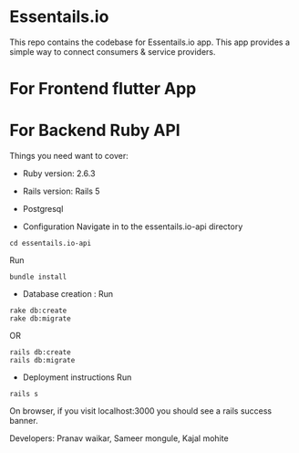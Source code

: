 # Essentails.io
This repo contains the codebase for Essentails.io app. 
This app provides a simple way to connect consumers &amp; service providers.

# For Frontend flutter App

# For Backend Ruby API

Things you need want to cover:

* Ruby version: 2.6.3
* Rails version: Rails 5
* Postgresql

* Configuration
Navigate in to the essentails.io-api directory
````
cd essentails.io-api
````
Run
````
bundle install
````

* Database creation : 
Run
````
rake db:create 
rake db:migrate 
````
OR
````
rails db:create
rails db:migrate
````

* Deployment instructions
Run
````
rails s
````
On browser, if you visit localhost:3000 you should see a rails success banner.

Developers: Pranav waikar, Sameer mongule, Kajal mohite